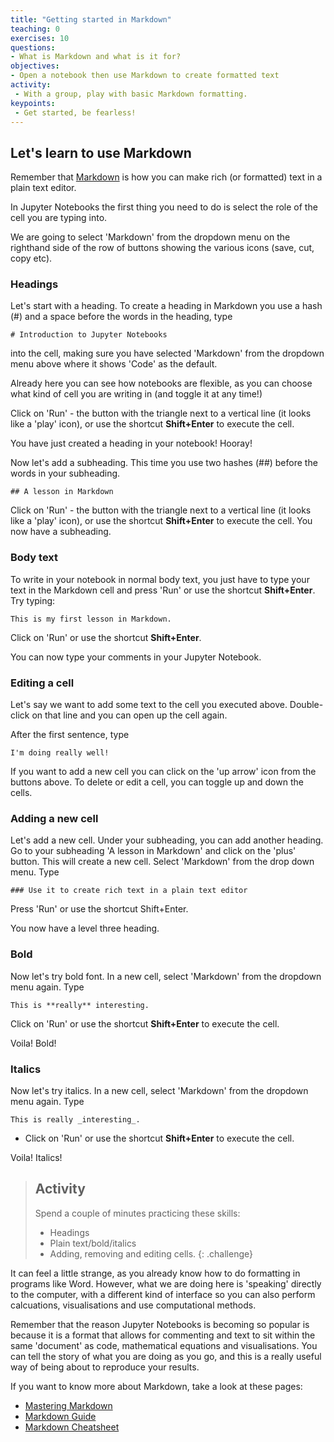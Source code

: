 ```yaml
---
title: "Getting started in Markdown"
teaching: 0
exercises: 10
questions:
- What is Markdown and what is it for?
objectives:
- Open a notebook then use Markdown to create formatted text
activity:
 - With a group, play with basic Markdown formatting.
keypoints:
 - Get started, be fearless!
---
```


## Let's learn to use Markdown

Remember that [Markdown](https://en.wikipedia.org/wiki/Markdown) is how you can make rich (or formatted) text in a plain text editor.

In Jupyter Notebooks the first thing you need to do is select the role of the cell you are typing into.

We are going to select 'Markdown' from the dropdown menu on the righthand side of the row of buttons showing the various icons (save, cut, copy etc).

### Headings

Let's start with a heading. To create a heading in Markdown you use a hash (#) and a space before the words in the heading, type


`# Introduction to Jupyter Notebooks`

into the cell, making sure you have selected 'Markdown' from the dropdown menu above where it shows 'Code' as the default.

Already here you can see how notebooks are flexible, as you can choose what kind of cell you are writing in (and toggle it at any time!)

Click on 'Run' - the button with the triangle next to a vertical line (it looks  like a 'play' icon), or use the shortcut **Shift+Enter** to execute the cell.

You have just created a heading in your notebook! Hooray!

 Now let's add a subheading. This time you use two hashes (##) before the words in your subheading.

  `## A lesson in Markdown`

Click on 'Run' - the button with the triangle next to a vertical line (it looks  like a 'play' icon), or use the shortcut **Shift+Enter** to execute the cell. You now have a subheading.

### Body text

To write in your notebook in normal body text, you just have to type your text in the Markdown cell and press 'Run' or use the shortcut **Shift+Enter**. Try typing:

  `This is my first lesson in Markdown.`

Click on 'Run' or use the shortcut **Shift+Enter**.

You can now type your comments in your Jupyter Notebook.

### Editing a cell

Let's say we want to add some text to the cell you executed above. Double-click on that line and you can open up the cell again.

After the first sentence, type

 `I'm doing really well!`

If you want to add a new cell you can click on the 'up arrow' icon from the buttons above.  To delete or edit a cell, you can toggle up and down the cells.

### Adding a new cell

Let's add a new cell. Under your subheading, you can add another heading. Go to your subheading 'A lesson in Markdown' and click on the 'plus' button. This will create a new cell. Select 'Markdown' from the drop down menu. Type

`### Use it to create rich text in a plain text editor`

Press 'Run' or use the shortcut Shift+Enter.

 You now have a level three heading.

### Bold

Now let's try bold font. In a new cell, select 'Markdown' from the dropdown menu again. Type

 `This is **really** interesting.`

Click on 'Run' or use the shortcut **Shift+Enter** to execute the cell.

Voila! Bold!

### Italics

Now let's try italics. In a new cell, select 'Markdown' from the dropdown menu again. Type

`This is really _interesting_.`

  - Click on 'Run' or use the shortcut **Shift+Enter** to execute the cell.

Voila! Italics!

> ## Activity
>
> Spend a couple of minutes practicing these skills:
>
> - Headings
> - Plain text/bold/italics
> - Adding, removing and editing cells.
{: .challenge}

It can feel a little strange, as you already know how to do formatting in programs like Word. However, what we are doing here is 'speaking' directly to the computer, with a different kind of interface so you can also perform calcuations, visualisations and use computational methods.

Remember that the reason Jupyter Notebooks is becoming so popular is because it is a format that allows for commenting and text to sit within the same 'document' as code, mathematical equations and visualisations. You can tell the story of what you are doing as you go, and this is a really useful way of being about to reproduce your results.

If you want to know more about Markdown, take a look at these pages:

 - [Mastering Markdown](https://guides.github.com/features/mastering-markdown/)
 - [Markdown Guide](https://markdown-guide.readthedocs.io/en/latest/basics.html)
 - [Markdown Cheatsheet](https://guides.github.com/pdfs/markdown-cheatsheet-online.pdf)
